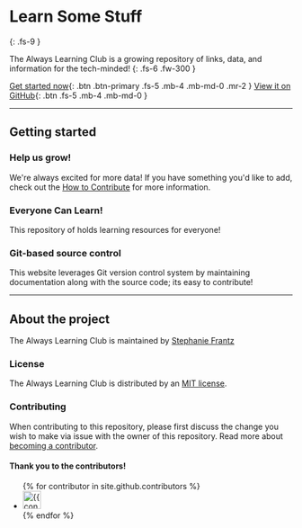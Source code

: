 # Learn Some Stuff
{: .fs-9 }

The Always Learning Club is a growing repository of links, data, and information for the tech-minded!
{: .fs-6 .fw-300 }

[Get started now](#getting-started){: .btn .btn-primary .fs-5 .mb-4 .mb-md-0 .mr-2 } [View it on GitHub](https://github.com/thehandsomezebra/alwayslearningclub){: .btn .fs-5 .mb-4 .mb-md-0 }

---

## Getting started

### Help us grow!
We're always excited for more data!  If you have something you'd like to add, check out the <a href="http://alwayslearning.club/docs/how-to-contribute/">How to Contribute</a> for more information. 

### Everyone Can Learn!
This repository of holds learning resources for everyone!

### Git-based source control
This website leverages Git version control system by maintaining documentation along with the source code; its easy to contribute!

---

## About the project

The Always Learning Club is maintained by [Stephanie Frantz](stephaniefrantz.com)

### License

The Always Learning Club is distributed by an [MIT license](https://github.com/thehandsomezebra/alwayslearningclub/blob/gh-pages/LICENSE).

### Contributing

When contributing to this repository, please first discuss the change you wish to make via issue with the owner of this repository. Read more about [becoming a contributor](alwayslearning.club/docs/how-to-contribute).

#### Thank you to the contributors!

<ul class="list-style-none">
{% for contributor in site.github.contributors %}
  <li class="d-inline-block mr-1">
     <a href="{{ contributor.html_url }}"><img src="{{ contributor.avatar_url }}" width="32" height="32" alt="{{ contributor.login }}"/></a>
  </li>
{% endfor %}
</ul>
